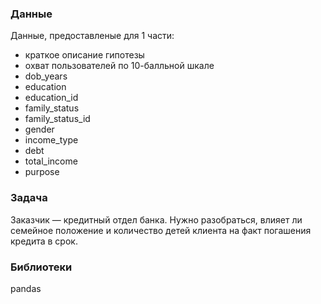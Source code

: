 


### Данные
Данные, предоставленые для 1 части:
- краткое описание гипотезы 
- охват пользователей по 10-балльной шкале 
- dob_years 
- education 
- education_id 
- family_status 
- family_status_id 
- gender 
- income_type 
- debt 
- total_income 
- purpose 

### Задача
Заказчик — кредитный отдел банка. Нужно разобраться, влияет ли семейное положение и количество детей клиента на факт погашения кредита в срок.

### Библиотеки
pandas


